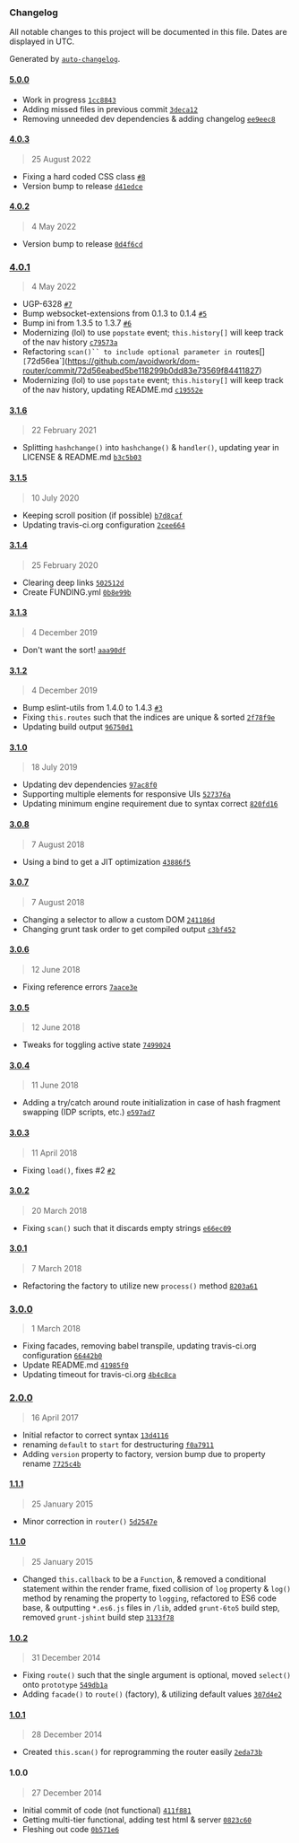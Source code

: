 ### Changelog

All notable changes to this project will be documented in this file. Dates are displayed in UTC.

Generated by [`auto-changelog`](https://github.com/CookPete/auto-changelog).

#### [5.0.0](https://github.com/avoidwork/dom-router/compare/4.0.3...5.0.0)

- Work in progress [`1cc8843`](https://github.com/avoidwork/dom-router/commit/1cc8843e9cb5a939943ddba19229b5f2510b3ddf)
- Adding missed files in previous commit [`3deca12`](https://github.com/avoidwork/dom-router/commit/3deca1212e4c748aed63e8bad4bf586ed0b569b6)
- Removing unneeded dev dependencies & adding changelog [`ee9eec8`](https://github.com/avoidwork/dom-router/commit/ee9eec85cdcd95abc4260f06872fdf3e85f1e7e6)

#### [4.0.3](https://github.com/avoidwork/dom-router/compare/4.0.2...4.0.3)

> 25 August 2022

- Fixing a hard coded CSS class [`#8`](https://github.com/avoidwork/dom-router/pull/8)
- Version bump to release [`d41edce`](https://github.com/avoidwork/dom-router/commit/d41edce5338eedfa60b6b92b7c72e5877ce6132d)

#### [4.0.2](https://github.com/avoidwork/dom-router/compare/4.0.1...4.0.2)

> 4 May 2022

- Version bump to release [`0d4f6cd`](https://github.com/avoidwork/dom-router/commit/0d4f6cd2a54a62237ced4defc46756e413bd510d)

### [4.0.1](https://github.com/avoidwork/dom-router/compare/3.1.6...4.0.1)

> 4 May 2022

- UGP-6328 [`#7`](https://github.com/avoidwork/dom-router/pull/7)
- Bump websocket-extensions from 0.1.3 to 0.1.4 [`#5`](https://github.com/avoidwork/dom-router/pull/5)
- Bump ini from 1.3.5 to 1.3.7 [`#6`](https://github.com/avoidwork/dom-router/pull/6)
- Modernizing (lol) to use `popstate` event; `this.history[]` will keep track of the nav history [`c79573a`](https://github.com/avoidwork/dom-router/commit/c79573accb7ff7f8119058b3b9dc4e916478007f)
- Refactoring `scan()`` to include optional parameter in `routes[]` [`72d56ea`](https://github.com/avoidwork/dom-router/commit/72d56eabed5be118299b0dd83e73569f84411827)
- Modernizing (lol) to use `popstate` event; `this.history[]` will keep track of the nav history, updating README.md [`c19552e`](https://github.com/avoidwork/dom-router/commit/c19552e9284c9e10c3042fa70c3706746c912859)

#### [3.1.6](https://github.com/avoidwork/dom-router/compare/3.1.5...3.1.6)

> 22 February 2021

- Splitting `hashchange()` into `hashchange()` & `handler()`, updating year in LICENSE & README.md [`b3c5b03`](https://github.com/avoidwork/dom-router/commit/b3c5b0345de264f72ae591a5f71f6cf1fc44c98d)

#### [3.1.5](https://github.com/avoidwork/dom-router/compare/3.1.4...3.1.5)

> 10 July 2020

- Keeping scroll position (if possible) [`b7d8caf`](https://github.com/avoidwork/dom-router/commit/b7d8caf7dcfbe412b1639fbb79cd71444d14cdf7)
- Updating travis-ci.org configuration [`2cee664`](https://github.com/avoidwork/dom-router/commit/2cee6641c7e4e33515f558a6661ea0e987fc348d)

#### [3.1.4](https://github.com/avoidwork/dom-router/compare/3.1.3...3.1.4)

> 25 February 2020

- Clearing deep links [`502512d`](https://github.com/avoidwork/dom-router/commit/502512d370cf487a877dd680b865842545e8b505)
- Create FUNDING.yml [`0b8e99b`](https://github.com/avoidwork/dom-router/commit/0b8e99b01bc603954d303c4a3d06883136931767)

#### [3.1.3](https://github.com/avoidwork/dom-router/compare/3.1.2...3.1.3)

> 4 December 2019

- Don't want the sort! [`aaa90df`](https://github.com/avoidwork/dom-router/commit/aaa90dfb6ddd7e394579a0235826b61e48e162a9)

#### [3.1.2](https://github.com/avoidwork/dom-router/compare/3.1.0...3.1.2)

> 4 December 2019

- Bump eslint-utils from 1.4.0 to 1.4.3 [`#3`](https://github.com/avoidwork/dom-router/pull/3)
- Fixing `this.routes` such that the indices are unique & sorted [`2f78f9e`](https://github.com/avoidwork/dom-router/commit/2f78f9e13ff1d2d490a5bb9e27eb1dd9cde4e3bb)
- Updating build output [`96750d1`](https://github.com/avoidwork/dom-router/commit/96750d1774d86411d78289cf700fbdd4c039d0ad)

#### [3.1.0](https://github.com/avoidwork/dom-router/compare/3.0.8...3.1.0)

> 18 July 2019

- Updating dev dependencies [`97ac8f0`](https://github.com/avoidwork/dom-router/commit/97ac8f09ab8b72791294261d03faad0f42798ad8)
- Supporting multiple elements for responsive UIs [`527376a`](https://github.com/avoidwork/dom-router/commit/527376adff20b642955f3d3a7093b5c2fbddb02c)
- Updating minimum engine requirement due to syntax correct [`820fd16`](https://github.com/avoidwork/dom-router/commit/820fd164cf7d394f69bdc3f041a422e419c70566)

#### [3.0.8](https://github.com/avoidwork/dom-router/compare/3.0.7...3.0.8)

> 7 August 2018

- Using a bind to get a JIT optimization [`43886f5`](https://github.com/avoidwork/dom-router/commit/43886f5120fe56a7673a84eddd5e30e28680d1a5)

#### [3.0.7](https://github.com/avoidwork/dom-router/compare/3.0.6...3.0.7)

> 7 August 2018

- Changing a selector to allow a custom DOM [`241186d`](https://github.com/avoidwork/dom-router/commit/241186d666e4cb908b42940d3ab5d1fb485edc0d)
- Changing grunt task order to get compiled output [`c3bf452`](https://github.com/avoidwork/dom-router/commit/c3bf45217db73feb026bde218a12f757c5be3236)

#### [3.0.6](https://github.com/avoidwork/dom-router/compare/3.0.5...3.0.6)

> 12 June 2018

- Fixing reference errors [`7aace3e`](https://github.com/avoidwork/dom-router/commit/7aace3eabac31b1ac9df61d79a6763540d6a9f37)

#### [3.0.5](https://github.com/avoidwork/dom-router/compare/3.0.4...3.0.5)

> 12 June 2018

- Tweaks for toggling active state [`7499024`](https://github.com/avoidwork/dom-router/commit/749902427388dfd51808874ae2d6fa5c9a64a8b5)

#### [3.0.4](https://github.com/avoidwork/dom-router/compare/3.0.3...3.0.4)

> 11 June 2018

- Adding a try/catch around route initialization in case of hash fragment swapping (IDP scripts, etc.) [`e597ad7`](https://github.com/avoidwork/dom-router/commit/e597ad7a9334ab3d56efeceb4a41628379948f02)

#### [3.0.3](https://github.com/avoidwork/dom-router/compare/3.0.2...3.0.3)

> 11 April 2018

- Fixing `load()`, fixes #2 [`#2`](https://github.com/avoidwork/dom-router/issues/2)

#### [3.0.2](https://github.com/avoidwork/dom-router/compare/3.0.1...3.0.2)

> 20 March 2018

- Fixing `scan()` such that it discards empty strings [`e66ec09`](https://github.com/avoidwork/dom-router/commit/e66ec09ef46f98b2e16a07cbe8f4911c80aeb6dd)

#### [3.0.1](https://github.com/avoidwork/dom-router/compare/3.0.0...3.0.1)

> 7 March 2018

- Refactoring the factory to utilize new `process()` method [`8203a61`](https://github.com/avoidwork/dom-router/commit/8203a613f2efd7af540baf4071711df37af297b4)

### [3.0.0](https://github.com/avoidwork/dom-router/compare/2.0.0...3.0.0)

> 1 March 2018

- Fixing facades, removing babel transpile, updating travis-ci.org configuration [`66442b0`](https://github.com/avoidwork/dom-router/commit/66442b0f48ab65cadad24e0df39753abd8ed5f2c)
- Update README.md [`41985f0`](https://github.com/avoidwork/dom-router/commit/41985f0051666d6b4511908ca34c8a56d5665851)
- Updating timeout for travis-ci.org [`4b4c8ca`](https://github.com/avoidwork/dom-router/commit/4b4c8ca03685843910a5fae8564c94bcea13f6d7)

### [2.0.0](https://github.com/avoidwork/dom-router/compare/1.1.1...2.0.0)

> 16 April 2017

- Initial refactor to correct syntax [`13d4116`](https://github.com/avoidwork/dom-router/commit/13d4116e24e31e7ea500dc79cf79ab0ff07e2074)
- renaming `default` to `start` for destructuring [`f0a7911`](https://github.com/avoidwork/dom-router/commit/f0a7911528b88bde9c215dbeecb14265c2ab1864)
- Adding `version` property to factory, version bump due to property rename [`7725c4b`](https://github.com/avoidwork/dom-router/commit/7725c4bfc8c65ea7894546cf5817660085593d55)

#### [1.1.1](https://github.com/avoidwork/dom-router/compare/1.1.0...1.1.1)

> 25 January 2015

- Minor correction in `router()` [`5d2547e`](https://github.com/avoidwork/dom-router/commit/5d2547e48141f07b0c79aa6c08328935c4b8456f)

#### [1.1.0](https://github.com/avoidwork/dom-router/compare/1.0.2...1.1.0)

> 25 January 2015

- Changed `this.callback` to be a `Function`, & removed a conditional statement within the render frame, fixed collision of `log` property & `log()` method by renaming the property to `logging`, refactored to ES6 code base, & outputting `*.es6.js` files in `/lib`, added `grunt-6to5` build step, removed `grunt-jshint` build step [`3133f78`](https://github.com/avoidwork/dom-router/commit/3133f7822dd7ade416d85101f55ab80cbd10b2ed)

#### [1.0.2](https://github.com/avoidwork/dom-router/compare/1.0.1...1.0.2)

> 31 December 2014

- Fixing `route()` such that the single argument is optional, moved `select()` onto `prototype` [`549db1a`](https://github.com/avoidwork/dom-router/commit/549db1a439c9ab912619488fb0fa977003cacdd3)
- Adding `facade()` to `route()` (factory), & utilizing default values [`307d4e2`](https://github.com/avoidwork/dom-router/commit/307d4e2760a807c4764d89b7d54ab0a536935eed)

#### [1.0.1](https://github.com/avoidwork/dom-router/compare/1.0.0...1.0.1)

> 28 December 2014

- Created `this.scan()` for reprogramming the router easily [`2eda73b`](https://github.com/avoidwork/dom-router/commit/2eda73b6d54001b1671d63958561a51334a82f79)

#### 1.0.0

> 27 December 2014

- Initial commit of code (not functional) [`411f881`](https://github.com/avoidwork/dom-router/commit/411f8819028c8147e5ae2e1cb9c82e79729c3924)
- Getting multi-tier functional, adding test html & server [`0823c60`](https://github.com/avoidwork/dom-router/commit/0823c60242789a72ca0354fd1af46b90e9c685df)
- Fleshing out code [`0b571e6`](https://github.com/avoidwork/dom-router/commit/0b571e6ab793b9c94d2656935c64278127f4614d)

